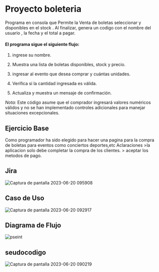 <h1>Proyecto boleteria</h1>

Programa en consola que  Permite la Venta de boletas seleccionar y  disponibles en el stock . Al finalizar, genera un codigo con el nombre del  usuario , la fecha y el total a pagar.

<h4>El programa sigue el siguiente flujo:</h4>

1. ingrese su nombre.

2. Muestra una lista de boletas  disponibles, stock y precio.

3. ingresar al evento que desea comprar y cuántas unidades.

4. Verifica  si la cantidad ingresada es válida.

5. Actualiza  y muestra un mensaje de confirmación.


*Nota:* Este código asume que el comprador  ingresará valores numéricos válidos y no se han implementado controles adicionales para manejar situaciones excepcionales.
<h2>Ejercicio Base</h2>
Como programador ha sido elegido para hacer una pagina para la compra de boletas para eventos como conciertos 
deportes,etc
Aclaraciones
 >la aplicacion solo debe completar la compra de los clientes.
 > aceptar los metodos de pago.
 


<h2>Jira</h2>

![Captura de pantalla 2023-06-20 095908](https://github.com/junior3810/boleteria.github.io/assets/68470732/876fcd64-c80a-4155-88f1-2ef2a8d1ed8e)

<h2>Caso de Uso</h2>

![Captura de pantalla 2023-06-20 092917](https://github.com/junior3810/boleteria.github.io/assets/68470732/62437fda-b4a5-4874-a92c-331ef964dfa0)



<h2>Diagrama de Flujo</h2>

![pseint](https://github.com/junior3810/boleteria.github.io/assets/68470732/386df1c4-688c-41f4-bdf6-df8cc90858eb)



<h2>seudocodigo</h2>


![Captura de pantalla 2023-06-20 090219](https://github.com/junior3810/boleteria.github.io/assets/68470732/93f58ac4-7f8c-4190-8c8f-458fe2f1f614)
